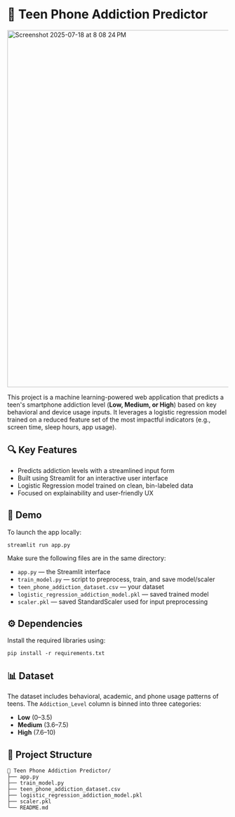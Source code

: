 

  <h1>📱 Teen Phone Addiction Predictor</h1>
<img width="662" height="812" alt="Screenshot 2025-07-18 at 8 08 24 PM" src="https://github.com/user-attachments/assets/1c341b5f-c47d-4c6a-a9ad-a3a9030bf6c3" />
  <p>
    This project is a machine learning-powered web application that predicts a teen's smartphone addiction level 
    (<strong>Low, Medium, or High</strong>) based on key behavioral and device usage inputs. 
    It leverages a logistic regression model trained on a reduced feature set of the most impactful indicators 
    (e.g., screen time, sleep hours, app usage).
  </p>

  <h2>🔍 Key Features</h2>
  <ul>
    <li>Predicts addiction levels with a streamlined input form</li>
    <li>Built using Streamlit for an interactive user interface</li>
    <li>Logistic Regression model trained on clean, bin-labeled data</li>
    <li>Focused on explainability and user-friendly UX</li>
  </ul>

  <h2>🚀 Demo</h2>
  <p>To launch the app locally:</p>
  <pre><code>streamlit run app.py</code></pre>
  <p>Make sure the following files are in the same directory:</p>
  <ul>
    <li><code>app.py</code> — the Streamlit interface</li>
    <li><code>train_model.py</code> — script to preprocess, train, and save model/scaler</li>
    <li><code>teen_phone_addiction_dataset.csv</code> — your dataset</li>
    <li><code>logistic_regression_addiction_model.pkl</code> — saved trained model</li>
    <li><code>scaler.pkl</code> — saved StandardScaler used for input preprocessing</li>
  </ul>

  <h2>⚙️ Dependencies</h2>
  <p>Install the required libraries using:</p>
  <pre><code>pip install -r requirements.txt</code></pre>

  

  <h2>📊 Dataset</h2>
  <p>The dataset includes behavioral, academic, and phone usage patterns of teens. The <code>Addiction_Level</code> column is binned into three categories:</p>
  <ul>
    <li><strong>Low</strong> (0–3.5)</li>
    <li><strong>Medium</strong> (3.6–7.5)</li>
    <li><strong>High</strong> (7.6–10)</li>
  </ul>

  <h2>📌 Project Structure</h2>
  <pre><code>📁 Teen Phone Addiction Predictor/
├── app.py
├── train_model.py
├── teen_phone_addiction_dataset.csv
├── logistic_regression_addiction_model.pkl
├── scaler.pkl
└── README.md</code></pre>



</body>
</html>
